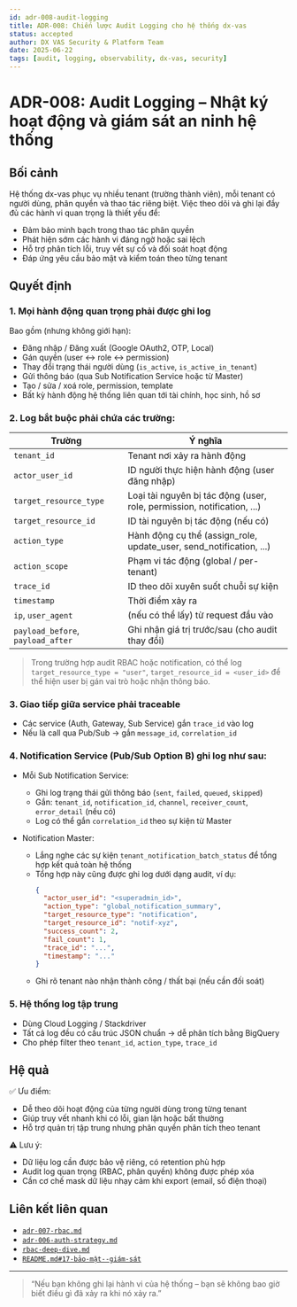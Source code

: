```yaml
---
id: adr-008-audit-logging
title: ADR-008: Chiến lược Audit Logging cho hệ thống dx-vas
status: accepted
author: DX VAS Security & Platform Team
date: 2025-06-22
tags: [audit, logging, observability, dx-vas, security]
---
```


# ADR-008: Audit Logging – Nhật ký hoạt động và giám sát an ninh hệ thống

## Bối cảnh

Hệ thống dx-vas phục vụ nhiều tenant (trường thành viên), mỗi tenant có người dùng, phân quyền và thao tác riêng biệt. Việc theo dõi và ghi lại đầy đủ các hành vi quan trọng là thiết yếu để:

- Đảm bảo minh bạch trong thao tác phân quyền
- Phát hiện sớm các hành vi đáng ngờ hoặc sai lệch
- Hỗ trợ phân tích lỗi, truy vết sự cố và đối soát hoạt động
- Đáp ứng yêu cầu bảo mật và kiểm toán theo từng tenant

## Quyết định

### 1. Mọi hành động quan trọng phải được ghi log

Bao gồm (nhưng không giới hạn):

- Đăng nhập / Đăng xuất (Google OAuth2, OTP, Local)
- Gán quyền (user ↔ role ↔ permission)
- Thay đổi trạng thái người dùng (`is_active`, `is_active_in_tenant`)
- Gửi thông báo (qua Sub Notification Service hoặc từ Master)
- Tạo / sửa / xoá role, permission, template
- Bất kỳ hành động hệ thống liên quan tới tài chính, học sinh, hồ sơ

### 2. Log bắt buộc phải chứa các trường:

| Trường | Ý nghĩa |
|--------|--------|
| `tenant_id` | Tenant nơi xảy ra hành động |
| `actor_user_id` | ID người thực hiện hành động (user đăng nhập) |
| `target_resource_type` | Loại tài nguyên bị tác động (user, role, permission, notification, ...) |
| `target_resource_id` | ID tài nguyên bị tác động (nếu có) |
| `action_type` | Hành động cụ thể (assign_role, update_user, send_notification, ...) |
| `action_scope` | Phạm vi tác động (global / per-tenant) |
| `trace_id` | ID theo dõi xuyên suốt chuỗi sự kiện |
| `timestamp` | Thời điểm xảy ra |
| `ip`, `user_agent` | (nếu có thể lấy) từ request đầu vào |
| `payload_before`, `payload_after` | Ghi nhận giá trị trước/sau (cho audit thay đổi) |

> Trong trường hợp audit RBAC hoặc notification, có thể log `target_resource_type = "user"`, `target_resource_id = <user_id>` để thể hiện user bị gán vai trò hoặc nhận thông báo.

### 3. Giao tiếp giữa service phải traceable

- Các service (Auth, Gateway, Sub Service) gắn `trace_id` vào log
- Nếu là call qua Pub/Sub → gắn `message_id`, `correlation_id`

### 4. Notification Service (Pub/Sub Option B) ghi log như sau:

- Mỗi Sub Notification Service:
  - Ghi log trạng thái gửi thông báo (`sent`, `failed`, `queued`, `skipped`)
  - Gắn: `tenant_id`, `notification_id`, `channel`, `receiver_count`, `error_detail` (nếu có)
  - Log có thể gắn `correlation_id` theo sự kiện từ Master

- Notification Master:
  - Lắng nghe các sự kiện `tenant_notification_batch_status` để tổng hợp kết quả toàn hệ thống
  - Tổng hợp này cũng được ghi log dưới dạng audit, ví dụ:
    ```json
    {
      "actor_user_id": "<superadmin_id>",
      "action_type": "global_notification_summary",
      "target_resource_type": "notification",
      "target_resource_id": "notif-xyz",
      "success_count": 2,
      "fail_count": 1,
      "trace_id": "...",
      "timestamp": "..."
    }
    ```
  - Ghi rõ tenant nào nhận thành công / thất bại (nếu cần đối soát)

### 5. Hệ thống log tập trung

- Dùng Cloud Logging / Stackdriver
- Tất cả log đều có cấu trúc JSON chuẩn → dễ phân tích bằng BigQuery
- Cho phép filter theo `tenant_id`, `action_type`, `trace_id`

## Hệ quả

✅ Ưu điểm:

- Dễ theo dõi hoạt động của từng người dùng trong từng tenant
- Giúp truy vết nhanh khi có lỗi, gian lận hoặc bất thường
- Hỗ trợ quản trị tập trung nhưng phân quyền phân tích theo tenant

⚠️ Lưu ý:

- Dữ liệu log cần được bảo vệ riêng, có retention phù hợp
- Audit log quan trọng (RBAC, phân quyền) không được phép xóa
- Cần cơ chế mask dữ liệu nhạy cảm khi export (email, số điện thoại)

## Liên kết liên quan

- [`adr-007-rbac.md`](./adr-007-rbac.md)
- [`adr-006-auth-strategy.md`](./adr-006-auth-strategy.md)
- [`rbac-deep-dive.md`](../architecture/rbac-deep-dive.md#10-giám-sát--gỡ-lỗi)
- [`README.md#17-bảo-mật--giám-sát`](../README.md#17-bảo-mật--giám-sát)

---
> “Nếu bạn không ghi lại hành vi của hệ thống – bạn sẽ không bao giờ biết điều gì đã xảy ra khi nó xảy ra.”

